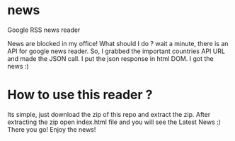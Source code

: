 # news
Google RSS news reader

News are blocked in my office! What should I do ?
wait a minute, there is an API for google news reader. So, I grabbed the important countries API URL and made the JSON call. 
I put the json response in html DOM. I got the news :)

# How to use this reader ?
Its simple, just download the zip of this repo and extract the zip. 
After extracting the zip open index.html file and you will see the Latest News :)
There you go! Enjoy the news! 
